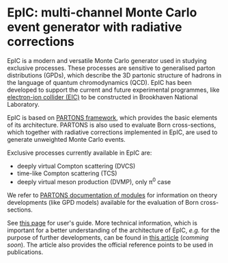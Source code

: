 # EpIC: multi-channel Monte Carlo event generator with radiative corrections 

EpIC is a modern and versatile Monte Carlo generator used in studying exclusive processes. These processes are sensitive to generalised parton distributions (GPDs), which describe the 3D partonic structure of hadrons in the language of quantum chromodynamics (QCD). EpIC has been developed to support the current and future experimental programmes, like [electron-ion collider (EIC)](https://www.bnl.gov/eic) to be constructed in Brookhaven National Laboratory.

EpIC is based on [PARTONS framework](http://partons.cea.fr), which provides the basic elements of its architecture. PARTONS is also used to evaluate Born cross-sections, which together with radiative corrections implemented in EpIC, are used to generate unweighted Monte Carlo events.

Exclusive processes currently available in EpIC are:
* deeply virtual Compton scattering (DVCS)
* time-like Compton scattering (TCS)
* deeply virtual meson production (DVMP), only &#960;<sup>0</sup> case

We refer to [PARTONS documentation of modules](http://partons.cea.fr/partons/doc/html/files.html) for information on theory developments (like GPD models) available for the evaluation of Born cross-sections.

See [this page](https://pawelsznajder.github.io/epic) for  user's guide. More technical information, which is important for a better understanding of the architecture of EpIC, *e.g.* for the purpose of further developments, can be found in [this article]() (*comming soon*). The article also provides the official reference points to be used in publications.
